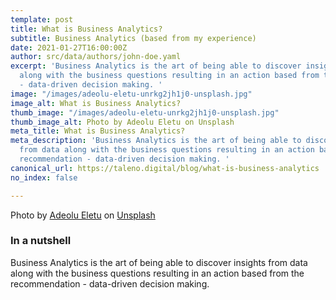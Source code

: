 ```yaml
---
template: post
title: What is Business Analytics?
subtitle: Business Analytics (based from my experience)
date: 2021-01-27T16:00:00Z
author: src/data/authors/john-doe.yaml
excerpt: 'Business Analytics is the art of being able to discover insights from data
  along with the business questions resulting in an action based from the recommendation
  - data-driven decision making. '
image: "/images/adeolu-eletu-unrkg2jh1j0-unsplash.jpg"
image_alt: What is Business Analytics?
thumb_image: "/images/adeolu-eletu-unrkg2jh1j0-unsplash.jpg"
thumb_image_alt: Photo by Adeolu Eletu on Unsplash
meta_title: What is Business Analytics?
meta_description: 'Business Analytics is the art of being able to discover insights
  from data along with the business questions resulting in an action based from the
  recommendation - data-driven decision making. '
canonical_url: https://taleno.digital/blog/what-is-business-analytics
no_index: false

---
```

Photo by [Adeolu Eletu](https://unsplash.com/@adeolueletu?utm_source=unsplash&utm_medium=referral&utm_content=creditCopyText) on [Unsplash](https://unsplash.com/s/photos/data?utm_source=unsplash&utm_medium=referral&utm_content=creditCopyText)

### In a nutshell

Business Analytics is the art of being able to discover insights from data along with the business questions resulting in an action based from the recommendation - data-driven decision making. 